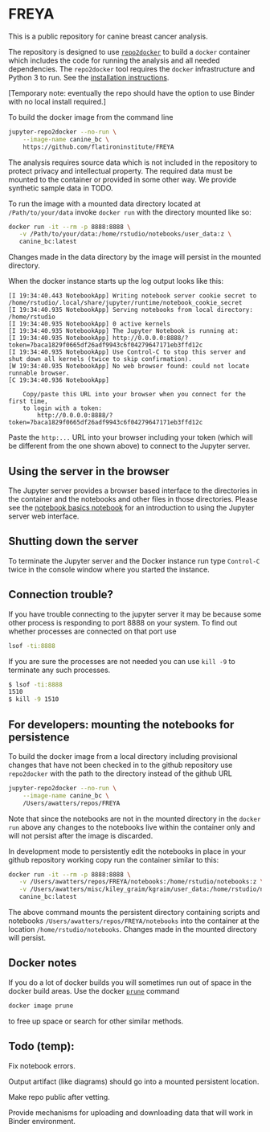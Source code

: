 
# FREYA


This is a public repository for canine breast cancer analysis.

The repository is designed to use 
[`repo2docker`](https://repo2docker.readthedocs.io/en/latest/)
to build a `docker` container which includes
the code for running the analysis and all needed dependencies.
The `repo2docker` tool requires the `docker` infrastructure
and Python 3 to run.  See the 
[installation instructions](https://repo2docker.readthedocs.io/en/latest/install.html).

[Temporary note: eventually the repo should have the option to use Binder
with no local install required.]

To build the docker image from the command line

```bash
jupyter-repo2docker --no-run \
    --image-name canine_bc \
    https://github.com/flatironinstitute/FREYA
```

The analysis requires source data which is not included
in the repository to protect privacy and intellectual property.
The required data must be mounted to the container or provided
in some other way. We provide synthetic sample data in TODO.

To run the image with a mounted data directory located at
`/Path/to/your/data`
invoke `docker run` with the directory mounted like so:

```bash
docker run -it --rm -p 8888:8888 \
   -v /Path/to/your/data:/home/rstudio/notebooks/user_data:z \
   canine_bc:latest
```

Changes made in the data directory by the image will persist in the mounted directory.

When the docker instance starts up the log output looks like this:

```
[I 19:34:40.443 NotebookApp] Writing notebook server cookie secret to /home/rstudio/.local/share/jupyter/runtime/notebook_cookie_secret
[I 19:34:40.935 NotebookApp] Serving notebooks from local directory: /home/rstudio
[I 19:34:40.935 NotebookApp] 0 active kernels
[I 19:34:40.935 NotebookApp] The Jupyter Notebook is running at:
[I 19:34:40.935 NotebookApp] http://0.0.0.0:8888/?token=7baca1829f0665df26adf9943c6f04279647171eb3ffd12c
[I 19:34:40.935 NotebookApp] Use Control-C to stop this server and shut down all kernels (twice to skip confirmation).
[W 19:34:40.935 NotebookApp] No web browser found: could not locate runnable browser.
[C 19:34:40.936 NotebookApp] 
    
    Copy/paste this URL into your browser when you connect for the first time,
    to login with a token:
        http://0.0.0.0:8888/?token=7baca1829f0665df26adf9943c6f04279647171eb3ffd12c
```

Paste the `http:...` URL into your browser including your token (which will be different
from the one shown above) to connect to the Jupyter server.  

## Using the server in the browser

The Jupyter server provides a browser based interface to the directories
in the container and the notebooks and other files in those directories.
Please see the
[notebook basics notebook](http://nbviewer.jupyter.org/github/jupyter/notebook/blob/master/docs/source/examples/Notebook/Notebook%20Basics.ipynb)
for an introduction to using the Jupyter server web interface.

## Shutting down the server

To terminate the Jupyter server and the Docker instance run type `Control-C` twice in the
console window where you started the instance.


## Connection trouble?

If you have trouble connecting to the jupyter server it may be because some other process
is responding to port 8888 on your system.  To find out whether processes are connected on
that port use

```bash
lsof -ti:8888 
```

If you are sure the processes are not needed you
can use `kill -9` to terminate any such processes.

```bash
$ lsof -ti:8888 
1510
$ kill -9 1510
```


## For developers: mounting the notebooks for persistence

To build the docker image from a local directory including provisional changes
that have not been checked in to the github repository use 
`repo2docker` with the path to the directory
instead of the github URL

```bash
jupyter-repo2docker --no-run \
    --image-name canine_bc \
    /Users/awatters/repos/FREYA
```

Note that since the notebooks are not in the mounted directory in the `docker run` above
any changes to the notebooks live within the container only and 
will not persist after the image is discarded.

In development mode to persistently edit the notebooks in place in your github repository 
working copy run the
container similar to this:

```bash
docker run -it --rm -p 8888:8888 \
   -v /Users/awatters/repos/FREYA/notebooks:/home/rstudio/notebooks:z \
   -v /Users/awatters/misc/kiley_graim/kgraim/user_data:/home/rstudio/notebooks/user_data:z \
   canine_bc:latest
```

The above command mounts the persistent directory containing scripts and notebooks
`/Users/awatters/repos/FREYA/notebooks` into
the container at the location
`/home/rstudio/notebooks`.  Changes made in the mounted directory will persist.

## Docker notes

If you do a lot of docker builds you will sometimes run out of space
in the docker build areas.  Use the docker
[`prune`](https://docs.docker.com/config/pruning/) command

```bash
docker image prune
```

to free up space or search for other similar methods.

## Todo (temp):

Fix notebook errors.

Output artifact (like diagrams) should go into a mounted persistent location.

Make repo public after vetting.

Provide mechanisms for uploading and downloading data that will work in Binder environment.
